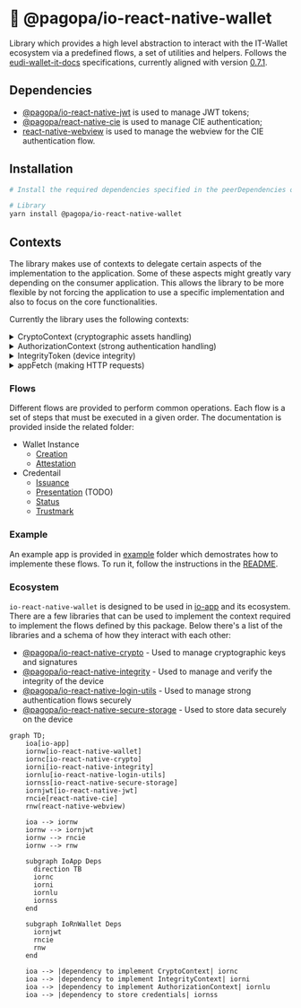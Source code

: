 # 🪪 @pagopa/io-react-native-wallet

Library which provides a high level abstraction to interact with the IT-Wallet ecosystem via a predefined flows, a set of utilities and helpers.
Follows the [eudi-wallet-it-docs](https://github.com/italia/eudi-wallet-it-docs) specifications, currently aligned with version [0.7.1](https://github.com/italia/eudi-wallet-it-docs/releases/tag/0.7.1).

## Dependencies

- [@pagopa/io-react-native-jwt](https://github.com/pagopa/io-react-native-jwt) is used to manage JWT tokens;
- [@pagopa/react-native-cie](https://github.com/pagopa/io-cie-sdk) is used to manage CIE authentication;
- [react-native-webview](https://github.com/react-native-webview/react-native-webview) is used to manage the webview for the CIE authentication flow.

## Installation

```sh
# Install the required dependencies specified in the peerDependencies of the package.json

# Library
yarn install @pagopa/io-react-native-wallet
```

## Contexts

The library makes use of contexts to delegate certain aspects of the implementation to the application. Some of these aspects might greatly vary depending on the consumer application. This allows the library to be more flexible by not forcing the application to use a specific implementation and also to focus on the core functionalities.

Currently the library uses the following contexts:

<details>
  <summary>CryptoContext (cryptographic assets handling)</summary>

User flows implementions make use of tokens signed using asymmetric key pairs. Such cryptographic keys are managed by the device according to its specifications. It's not the intention of this package to handle such cryptographic assets and their peculiarities; instead, an handy interface is used to provide the right abstraction to allow responsibilities segregation:

- The application knows who to generate/store/delete keys;
- The package knows when and where to use them.

The interface is `CryptoContext` inherited from the `@pagopa/io-react-native-jwt` package:

The suggested library to manage cryptographic assets is [io-react-native-crypto](https://github.com/pagopa/io-react-native-crypto).

```ts
export interface CryptoContext {
  /**
   * Retrieves the public key to be used in this context.
   * MUST be the same key at every invocation.
   * @returns The public key to be used
   * @throws If no keys are found
   */
  getPublicKey: () => Promise<JWK>;
  /**
   * Produce a cryptographic signature for a given value.
   * The signature MUST be produced using the private key paired with the public retrieved by getPublicKey()
   * @param value The value to be signed
   * @returns The signature
   * @throws If no keys are found
   */
  getSignature: (value: string) => Promise<string>;
}
```

This package provides an helper to build a `CryptoContext` object bound to a given key tag

```ts
import { createCryptoContextFor } from "@pagopa/io-react-native-wallet";

const ctx = createCryptoContextFor("my-tag");
```

The

**Be sure the key for `my-tag` already exists.**

</details>

<details>
  <summary>AuthorizationContext (strong authentication handling)</summary>

Whenever a strong authentication is required, the library asks the consumer application to provide a way to perform the user authentication. This is done by providing a AuthenticationContext object formed as follows:

```ts
/**
 * Context for authorization during the {@link 03-start-user-authorization.ts} phase.
 * It consists of a single method to identify the user which takes a URL and a redirect schema as input.
 * Once the authorization is completed and the URL calls the redirect schema, the method should return the redirect URL.
 */
export interface AuthorizationContext {
  authorize: (url: string, redirectSchema: string) => Promise<string>;
}
```

The authorize function is called with the URL to be opened and the schema to be used to redirect the user back to the application. The function should return a promise that resolves with the URL that the user has been redirected to.
The suggested library to manage authorizations is [io-react-native-login-utils](https://github.com/pagopa/io-react-native-login-utils), an example is shown below:

```ts
import { type AuthorizationContext } from "@pagopa/io-react-native-wallet";
import { openAuthenticationSession } from "@pagopa/io-react-native-login-utils";

const authorizationContext: AuthorizationContext = {
  authorize: openAuthenticationSession,
};
```

</details>

<details>
  <summary>IntegrityToken (device integrity)</summary>

In order to ensure the integrity of the device, the library asks the consumer application to provide a way to generate a token that can be used to verify the device integrity. This is done by providing an IntegrityToken object formed as follows:

```ts
/**
 * Interface for the integrity context which provides the necessary functions to interact with the integrity service.
 * The functions are platform specific and must be implemented in the platform specific code.
 * getHardwareKeyTag: returns the hardware key tag in a url safe format (e.g. base64url).
 * getAttestation: requests the attestation from the integrity service.
 * getHardwareSignatureWithAuthData: signs the clientData and returns the signature with the authenticator data.
 */
export interface IntegrityContext {
  getHardwareKeyTag: () => string;
  getAttestation: (nonce: string) => Promise<string>;
  getHardwareSignatureWithAuthData: (
    clientData: string
  ) => Promise<HardwareSignatureWithAuthData>;
}
```

Usually this is achieved by using [Google Play Integrity API](https://developer.android.com/google/play/integrity/overview) and [Key Attestation](https://developer.android.com/privacy-and-security/security-key-attestation) on Android, [DCAppAttestService](https://developer.apple.com/documentation/devicecheck/establishing-your-app-s-integrity) on iOS.

The suggested library to manage integrity is [io-react-native-integrity](https://github.com/pagopa/io-react-native-integrity).

</details>

<details>
  <summary>appFetch (making HTTP requests)</summary>

This package is compatibile with any http client which implements [Fetch API](https://developer.mozilla.org/en-US/docs/Web/API/Fetch_API). Functions that makes http requests allow for an optional `appFetch` parameter to provide a custom http client implementation. If not provided, the built-in implementation on the runtime is used.

</details>

### Flows

Different flows are provided to perform common operations. Each flow is a set of steps that must be executed in a given order. The documentation is provided inside the related folder:

- Wallet Instance
  - [Creation](./src/wallet-instance/README.md)
  - [Attestation](./src/wallet-instance-attestation/README.md)
- Credentail
  - [Issuance](./src/credential/issuance/README.md)
  - [Presentation](./src/credential/presentation/README.md) (TODO)
  - [Status](./src/credential/status/README.md)
  - [Trustmark](./src/credential/trustmark/README.md)

### Example

An example app is provided in [example](./example) folder which demostrates how to implemente these flows. To run it, follow the instructions in the [README](./example/README.md).

### Ecosystem

`io-react-native-wallet` is designed to be used in [io-app](https://github.com/pagopa/io-app) and its ecosystem. There are a few libraries that can be used to implement the context required to implement the flows defined by this package.
Below there's a list of the libraries and a schema of how they interact with each other:

- [@pagopa/io-react-native-crypto](https://github.com/pagopa/io-react-native-crypto) - Used to manage cryptographic keys and signatures
- [@pagopa/io-react-native-integrity](https://github.com/pagopa/io-react-native-integrity) - Used to manage and verify the integrity of the device
- [@pagopa/io-react-native-login-utils](https://github.com/pagopa/io-react-native-login-utils) - Used to manage strong authentication flows securely
- [@pagopa/io-react-native-secure-storage](https://github.com/pagopa/io-react-native-secure-storage) - Used to store data securely on the device

```mermaid
graph TD;
    ioa[io-app]
    iornw[io-react-native-wallet]
    iornc[io-react-native-crypto]
    iorni[io-react-native-integrity]
    iornlu[io-react-native-login-utils]
    iornss[io-react-native-secure-storage]
    iornjwt[io-react-native-jwt]
    rncie[react-native-cie]
    rnw(react-native-webview)

    ioa --> iornw
    iornw --> iornjwt
    iornw --> rncie
    iornw --> rnw

    subgraph IoApp Deps
      direction TB
      iornc
      iorni
      iornlu
      iornss
    end

    subgraph IoRnWallet Deps
      iornjwt
      rncie
      rnw
    end

    ioa --> |dependency to implement CryptoContext| iornc
    ioa --> |dependency to implement IntegrityContext| iorni
    ioa --> |dependency to implement AuthorizationContext| iornlu
    ioa --> |dependency to store credentials| iornss

```
